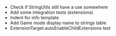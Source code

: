 
- Check if StringUtils still have a use somewhere
- Add some integration tests (extensions)
- Indent for info template
- Add Game mode display name to strings table
- ExtensionTarget.autoEnableChildExtensions test
